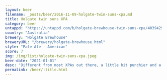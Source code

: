 ```yaml
---
layout: beer
filename: _posts/beer/2016-11-09-holgate-twin-suns-xpa.md
title: Holgate twin suns XPA
category: beer
untappd: "https://untappd.com/b/holgate-brewhouse-twin-suns-xpa/4039429"
country: "Australia"
brewery: "Holgate Brewhouse"
breweryURL: "/brewery/holgate-brewhouse.html"
style: "Pale Ale - American"
score: 7
img: /img/list/holgate-twin-suns-xpa.jpeg
beer-date: "2021-01-01"
desc: "Different from most XPAs out there, a little bit punchier and a more piney choice of hops"
permalink: /beer/:title.html
---
```

